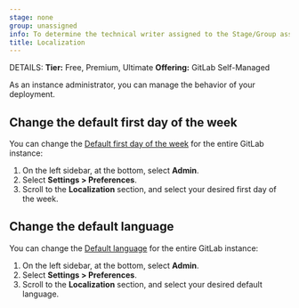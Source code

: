 ```yaml
---
stage: none
group: unassigned
info: To determine the technical writer assigned to the Stage/Group associated with this page, see https://handbook.gitlab.com/handbook/product/ux/technical-writing/#assignments
title: Localization
---
```


DETAILS:
**Tier:** Free, Premium, Ultimate
**Offering:** GitLab Self-Managed

As an instance administrator, you can manage the behavior of your
deployment.

## Change the default first day of the week

You can change the [Default first day of the week](../../user/profile/preferences.md)
for the entire GitLab instance:

1. On the left sidebar, at the bottom, select **Admin**.
1. Select **Settings > Preferences**.
1. Scroll to the **Localization** section, and select your desired first day of the week.

## Change the default language

You can change the [Default language](../../user/profile/preferences.md)
for the entire GitLab instance:

1. On the left sidebar, at the bottom, select **Admin**.
1. Select **Settings > Preferences**.
1. Scroll to the **Localization** section, and select your desired default language.
